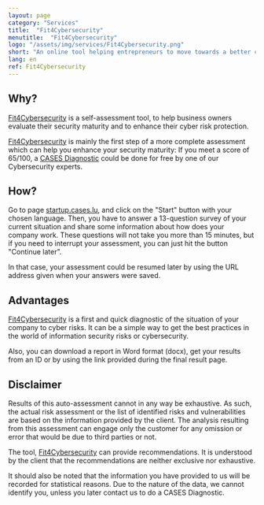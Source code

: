 ```yaml
---
layout: page
category: "Services"
title:  "Fit4Cybersecurity"
menutitle:  "Fit4Cybersecurity"
logo: "/assets/img/services/Fit4Cybersecurity.png"
short: "An online tool helping entrepreneurs to move towards a better cybersecurity strategy."
lang: en
ref: Fit4Cybersecurity
---
```


## Why?

[Fit4Cybersecurity](http://startup.cases.lu) is a self-assessment tool, to help business owners evaluate their security maturity and to enhance their cyber risk protection.

[Fit4Cybersecurity](http://startup.cases.lu) is mainly the first step of a more complete assessment which can help you enhance your security maturity: If you meet a score of 65/100, a [CASES Diagnostic](https://www.cases.lu/services/diagnostic.html) could be done for free by one of our Cybersecurity experts.

## How?

Go to page [startup.cases.lu](https://startup.cases.lu), and click on the "Start" button with your chosen language. Then, you have to answer a 13-question survey of your current situation and share some information about how does your company work. These questions will not take you more than 15 minutes, but if you need to interrupt your assessment, you can just hit the button "Continue later".

In that case, your assessment could be resumed later by using the URL address given when your answers were saved.

## Advantages

[Fit4Cybersecurity](http://startup.cases.lu) is a first and quick diagnostic of the situation of your company to cyber risks. It can be a simple way to get the best practices in the world of information security risks or cybersecurity.

Also, you can download a report in Word format (docx), get your results from an ID or by using the link provided during the final result page.

## Disclaimer

Results of this auto-assessment cannot in any way be exhaustive. As such, the actual risk assessment or the list of identified risks and vulnerabilities are based on the information provided by the client. The analysis resulting from this assessment can engage only the customer for any omission or error that would be due to third parties or not.

The tool, [Fit4Cybersecurity](http://startup.cases.lu) can provide recommendations. It is understood by the client that the recommendations are neither exclusive nor exhaustive.

It should also be noted that the information you have provided to us will be recorded for statistical reasons. Due to the nature of the data, we cannot identify you, unless you later contact us to do a CASES Diagnostic.
